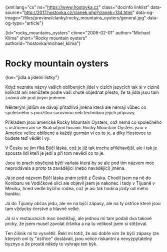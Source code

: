 
{xml:lang="cs" ns="https://www.hostovka.cz" class="docinfo linklist" data-source="http://2017.hostovka.cz/clanek.php?clanek=134.html" data-og-image="/files/preview/clanky/rocky\_mountains\_oysters/general.jpg" data-og-type="article"}

{id="rocky\_mountains\_oysters" ctime="2006-02-01" author="Michael Klíma" short="Rocky mountain oysters" authorid="hostovka/michael_klima"}

# Rocky mountain oysters

{kw="jídla a jídelní lístky"}

Když neznáte názvy vašich oblíbených jídel v cizích jazycích tak si v cizině kolikrát ani nemůžete podle vaši chutě objednat přesto, že ta jídla jsou tam známá ale pod jiným jménem.

Některým jídlům se dávají přitažlivá jména která ale nemají vůbec co společného s použitou surovinou neb technikou jejích přípravy.

Příkladem jsou americké Rocky Mountain Oysters, což nemá co společného s ústřicemi ani se Skalnatými horami. Rocky Mountain Oysters jsou v Americe velice oblíbené a každý gurmán ví co to je, a díky Hostovce to budete teď vědět i vy.

V Česku se jim říká Býčí láska, což je již tak trochu přiléhavější, ale i tak je spousta lidí kteří je jedí a při tom nevědí co to je.

Jsou to prach obyčejná býčí varlata která by se ale pod tím názvem moc neprodávala a proto ta zavádějící (nebo navádějící) jména.

Já je pod názvem Býčí láska znám ještě z Česka. Chodil jsem na ně do Konibaru ve Vodičkové ulici ale objevil jsem je nakonec i tady v Tijuaně v Mexiku, hned vedle býčího rodea, což je asi tak hodina jízdy od mého baráku.

Já do Tijuany občas jedu, ale ne na býčí zápasy, ale na ty ústřice které jsou tam vždycky čerstvé a hlavně velké.

Já si v restauracích moc nestěžuji, ale jednou mi tam podali dva takové prcky, že jsem musel zavolat číšníka a na tu velikost jsem si stěžoval.

Ten číšník mi to vysvětlil. Řekl mi totiž, že asi dobře vím že býčí zápasy (ze kterých oni ty "ústřice" dostávali, jsou velice riskantní a nevyzpytatelný byznys a že prostě někdy to vyhraje ten býk.

